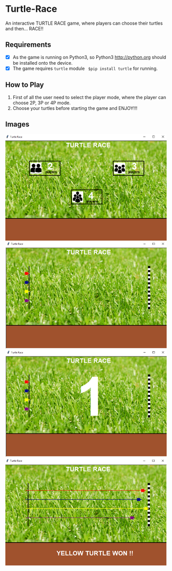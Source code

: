 # Turtle-Race
An interactive TURTLE RACE game, where players can choose their turtles and then... RACE!!

## Requirements
  - [x] As the game is running on Python3, so Python3 http://python.org should be installed onto the device.
  - [x] The game requires `turtle` module ` $pip install turtle` for running.

## How to Play
  1. First of all the user need to select the player mode, where the player can choose 2P, 3P or 4P mode.
  2. Choose your turtles before starting the game and ENJOY!!!

## Images
![GAME INTERFACE](https://github.com/rajdeep099/Turtle-Race/blob/main/Images/main.png)
![GAME INTERFACE](https://github.com/rajdeep099/Turtle-Race/blob/main/Images/onMarks.png)
![GAME INTERFACE](https://github.com/rajdeep099/Turtle-Race/blob/main/Images/getSet.png)
![GAME INTERFACE](https://github.com/rajdeep099/Turtle-Race/blob/main/Images/results.png)
